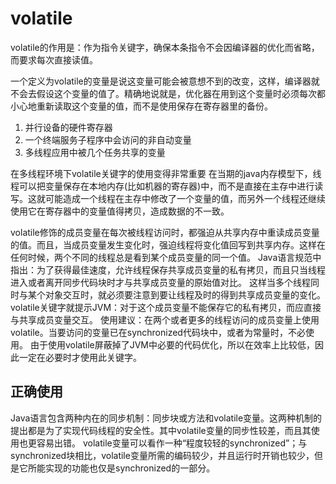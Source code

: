 # volatile

volatile的作用是：作为指令关键字，确保本条指令不会因编译器的优化而省略，而要求每次直接读值。

一个定义为volatile的变量是说这变量可能会被意想不到的改变，这样，编译器就不会去假设这个变量的值了。精确地说就是，优化器在用到这个变量时必须每次都小心地重新读取这个变量的值，而不是使用保存在寄存器里的备份。

1. 并行设备的硬件寄存器
2. 一个终端服务子程序中会访问的非自动变量
3. 多线程应用中被几个任务共享的变量

在多线程环境下volatile关键字的使用变得非常重要
在当期的java内存模型下，线程可以把变量保存在本地内存(比如机器的寄存器)中，而不是直接在主存中进行读写。这就可能造成一个线程在主存中修改了一个变量的值，而另外一个线程还继续使用它在寄存器中的变量值得拷贝，造成数据的不一致。

volatile修饰的成员变量在每次被线程访问时，都强迫从共享内存中重读成员变量的值。而且，当成员变量发生变化时，强迫线程将变化值回写到共享内存。这样在任何时候，两个不同的线程总是看到某个成员变量的同一个值。
Java语言规范中指出：为了获得最佳速度，允许线程保存共享成员变量的私有拷贝，而且只当线程进入或者离开同步代码块时才与共享成员变量的原始值对比。
这样当多个线程同时与某个对象交互时，就必须要注意到要让线程及时的得到共享成员变量的变化。
volatile关键字就提示JVM：对于这个成员变量不能保存它的私有拷贝，而应直接与共享成员变量交互。
使用建议：在两个或者更多的线程访问的成员变量上使用volatile。当要访问的变量已在synchronized代码块中，或者为常量时，不必使用。
由于使用volatile屏蔽掉了JVM中必要的代码优化，所以在效率上比较低，因此一定在必要时才使用此关键字。

## 正确使用

Java语言包含两种内在的同步机制：同步块或方法和volatile变量。这两种机制的提出都是为了实现代码线程的安全性。其中volatile变量的同步性较差，而且其使用也更容易出错。
volatile变量可以看作一种“程度较轻的synchronized”；与synchronized块相比，volatile变量所需的编码较少，并且运行时开销也较少，但是它所能实现的功能也仅是synchronized的一部分。